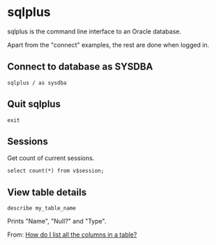 # sqlplus

sqlplus is the command line interface to an Oracle database.

Apart from the "connect" examples, the rest are done when logged in.


## Connect to database as SYSDBA

	sqlplus / as sysdba


## Quit sqlplus

	exit


## Sessions

Get count of current sessions.

	select count(*) from v$session;


## View table details

	describe my_table_name

Prints "Name", "Null?" and "Type".

From: [How do I list all the columns in a table?](https://stackoverflow.com/questions/1580450/how-do-i-list-all-the-columns-in-a-table)
